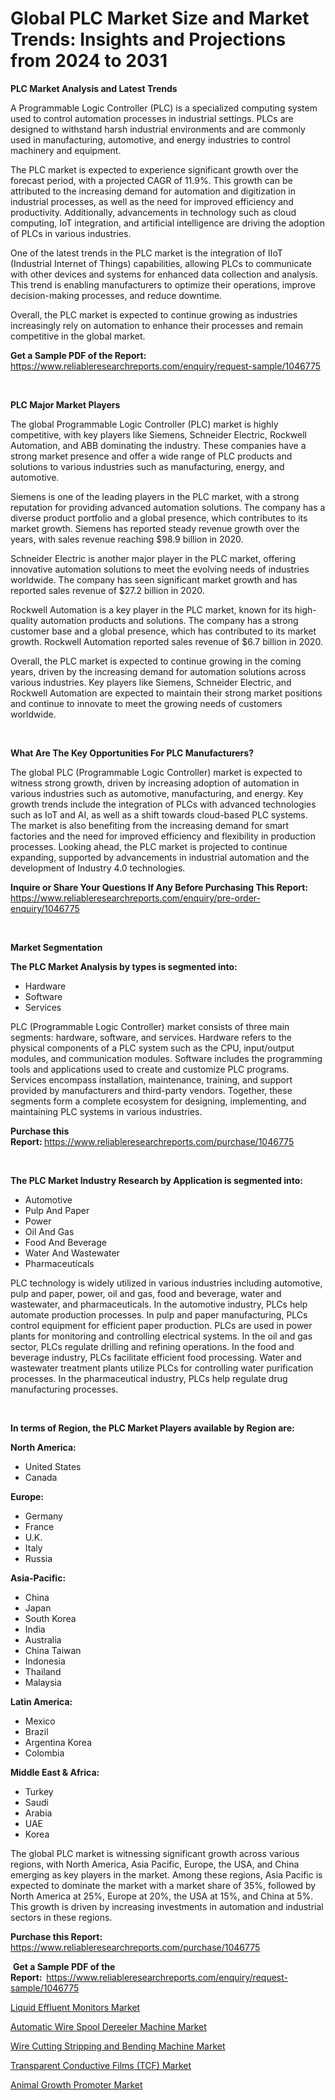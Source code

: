 <p><h1>Global PLC Market Size and Market Trends: Insights and Projections from 2024 to 2031</h1></p><p><strong>PLC Market Analysis and Latest Trends</strong></p>
<p><p>A Programmable Logic Controller (PLC) is a specialized computing system used to control automation processes in industrial settings. PLCs are designed to withstand harsh industrial environments and are commonly used in manufacturing, automotive, and energy industries to control machinery and equipment.</p><p>The PLC market is expected to experience significant growth over the forecast period, with a projected CAGR of 11.9%. This growth can be attributed to the increasing demand for automation and digitization in industrial processes, as well as the need for improved efficiency and productivity. Additionally, advancements in technology such as cloud computing, IoT integration, and artificial intelligence are driving the adoption of PLCs in various industries.</p><p>One of the latest trends in the PLC market is the integration of IIoT (Industrial Internet of Things) capabilities, allowing PLCs to communicate with other devices and systems for enhanced data collection and analysis. This trend is enabling manufacturers to optimize their operations, improve decision-making processes, and reduce downtime.</p><p>Overall, the PLC market is expected to continue growing as industries increasingly rely on automation to enhance their processes and remain competitive in the global market.</p></p>
<p><strong>Get a Sample PDF of the Report:&nbsp;</strong> <a href="https://www.reliableresearchreports.com/enquiry/request-sample/1046775">https://www.reliableresearchreports.com/enquiry/request-sample/1046775</a></p>
<p>&nbsp;</p>
<p><strong>PLC Major Market Players</strong></p>
<p><p>The global Programmable Logic Controller (PLC) market is highly competitive, with key players like Siemens, Schneider Electric, Rockwell Automation, and ABB dominating the industry. These companies have a strong market presence and offer a wide range of PLC products and solutions to various industries such as manufacturing, energy, and automotive.</p><p>Siemens is one of the leading players in the PLC market, with a strong reputation for providing advanced automation solutions. The company has a diverse product portfolio and a global presence, which contributes to its market growth. Siemens has reported steady revenue growth over the years, with sales revenue reaching $98.9 billion in 2020.</p><p>Schneider Electric is another major player in the PLC market, offering innovative automation solutions to meet the evolving needs of industries worldwide. The company has seen significant market growth and has reported sales revenue of $27.2 billion in 2020.</p><p>Rockwell Automation is a key player in the PLC market, known for its high-quality automation products and solutions. The company has a strong customer base and a global presence, which has contributed to its market growth. Rockwell Automation reported sales revenue of $6.7 billion in 2020.</p><p>Overall, the PLC market is expected to continue growing in the coming years, driven by the increasing demand for automation solutions across various industries. Key players like Siemens, Schneider Electric, and Rockwell Automation are expected to maintain their strong market positions and continue to innovate to meet the growing needs of customers worldwide.</p></p>
<p>&nbsp;</p>
<p><strong>What Are The Key Opportunities For PLC Manufacturers?</strong></p>
<p><p>The global PLC (Programmable Logic Controller) market is expected to witness strong growth, driven by increasing adoption of automation in various industries such as automotive, manufacturing, and energy. Key growth trends include the integration of PLCs with advanced technologies such as IoT and AI, as well as a shift towards cloud-based PLC systems. The market is also benefiting from the increasing demand for smart factories and the need for improved efficiency and flexibility in production processes. Looking ahead, the PLC market is projected to continue expanding, supported by advancements in industrial automation and the development of Industry 4.0 technologies.</p></p>
<p><strong>Inquire or Share Your Questions If Any Before Purchasing This Report:</strong> <a href="https://www.reliableresearchreports.com/enquiry/pre-order-enquiry/1046775">https://www.reliableresearchreports.com/enquiry/pre-order-enquiry/1046775</a></p>
<p>&nbsp;</p>
<p><strong>Market Segmentation</strong></p>
<p><strong>The PLC Market Analysis by types is segmented into:</strong></p>
<p><ul><li>Hardware</li><li>Software</li><li>Services</li></ul></p>
<p><p>PLC (Programmable Logic Controller) market consists of three main segments: hardware, software, and services. Hardware refers to the physical components of a PLC system such as the CPU, input/output modules, and communication modules. Software includes the programming tools and applications used to create and customize PLC programs. Services encompass installation, maintenance, training, and support provided by manufacturers and third-party vendors. Together, these segments form a complete ecosystem for designing, implementing, and maintaining PLC systems in various industries.</p></p>
<p><strong>Purchase this Report:&nbsp;</strong><a href="https://www.reliableresearchreports.com/purchase/1046775">https://www.reliableresearchreports.com/purchase/1046775</a></p>
<p>&nbsp;</p>
<p><strong>The PLC Market Industry Research by Application is segmented into:</strong></p>
<p><ul><li>Automotive</li><li>Pulp And Paper</li><li>Power</li><li>Oil And Gas</li><li>Food And Beverage</li><li>Water And Wastewater</li><li>Pharmaceuticals</li></ul></p>
<p><p>PLC technology is widely utilized in various industries including automotive, pulp and paper, power, oil and gas, food and beverage, water and wastewater, and pharmaceuticals. In the automotive industry, PLCs help automate production processes. In pulp and paper manufacturing, PLCs control equipment for efficient paper production. PLCs are used in power plants for monitoring and controlling electrical systems. In the oil and gas sector, PLCs regulate drilling and refining operations. In the food and beverage industry, PLCs facilitate efficient food processing. Water and wastewater treatment plants utilize PLCs for controlling water purification processes. In the pharmaceutical industry, PLCs help regulate drug manufacturing processes.</p></p>
<p>&nbsp;</p>
<p><strong>In terms of Region, the PLC Market Players available by Region are:</strong></p>
<p>
    <p> <strong> North America: </strong>
        <ul>
            <li>United States</li>
            <li>Canada</li>
        </ul>
        </p> 
    <p> <strong> Europe: </strong>
        <ul>
            <li>Germany</li>
            <li>France</li>
            <li>U.K.</li>
            <li>Italy</li>
            <li>Russia</li>
        </ul>
        </p> 
    <p> <strong> Asia-Pacific: </strong>
        <ul>
            <li>China</li>
            <li>Japan</li>
            <li>South Korea</li>
            <li>India</li>
            <li>Australia</li>
            <li>China Taiwan</li>
            <li>Indonesia</li>
            <li>Thailand</li>
            <li>Malaysia</li>
        </ul>
        </p> 
    <p> <strong> Latin America: </strong>
        <ul>
            <li>Mexico</li>
            <li>Brazil</li>
            <li>Argentina Korea</li>
            <li>Colombia</li>
        </ul>
        </p> 
    <p> <strong> Middle East & Africa: </strong>
        <ul>
            <li>Turkey</li>
            <li>Saudi</li>
            <li>Arabia</li>
            <li>UAE</li>
            <li>Korea</li>
        </ul>
    </p>
    </p>
<p><p>The global PLC market is witnessing significant growth across various regions, with North America, Asia Pacific, Europe, the USA, and China emerging as key players in the market. Among these regions, Asia Pacific is expected to dominate the market with a market share of 35%, followed by North America at 25%, Europe at 20%, the USA at 15%, and China at 5%. This growth is driven by increasing investments in automation and industrial sectors in these regions.</p></p>
<p><strong>Purchase this Report: </strong><a href="https://www.reliableresearchreports.com/purchase/1046775">https://www.reliableresearchreports.com/purchase/1046775</a></p>
<p>&nbsp;<strong>Get a Sample PDF of the Report:&nbsp;&nbsp;</strong><a href="https://www.reliableresearchreports.com/enquiry/request-sample/1046775">https://www.reliableresearchreports.com/enquiry/request-sample/1046775</a></p>
<p><strong></strong></p>
<p><p><a href="https://medium.com/@jasonmartin866/liquid-effluent-monitors-nbsp-market-focuses-on-market-share-size-and-projected-forecast-till-2031-45418dd756a3">Liquid Effluent Monitors Market</a></p><p><a href="https://medium.com/@jasonmartin866/automatic-wire-spool-dereeler-machine-market-size-market-outlook-and-market-forecast-2024-to-9a9e73e3d90e">Automatic Wire Spool Dereeler Machine Market</a></p><p><a href="https://medium.com/@jasonmartin866/wire-cutting-stripping-and-bending-machine-market-size-reveals-the-best-marketing-channels-in-27304e93cc5f">Wire Cutting Stripping and Bending Machine Market</a></p><p><a href="https://github.com/moyahfrancoestellec51j635wcx/Market-Research-Report-List-1/blob/main/transparent-conductive-films-tcf-market.md">Transparent Conductive Films (TCF) Market</a></p><p><a href="https://github.com/suaretopek9/Market-Research-Report-List-1/blob/main/animal-growth-promoter-market.md">Animal Growth Promoter Market</a></p></p>